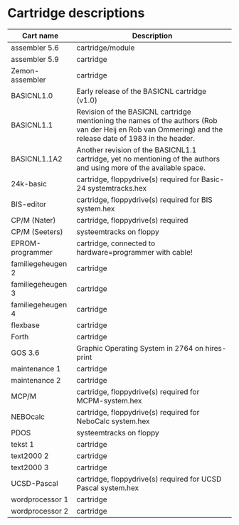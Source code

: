# Cartridge descriptions

| Cart name | Description |
| --------- | ----------- |
| assembler 5.6 | cartridge/module |
| assembler 5.9 | cartridge |
| Zemon-assembler | cartridge |
| BASICNL1.0 | Early release of the BASICNL cartridge (v1.0) |
| BASICNL1.1 | Revision of the BASICNL cartridge mentioning the names of the authors (Rob van der Heij en Rob van Ommering) and the release date of 1983 in the header.  |
| BASICNL1.1A2 | Another revision of the BASICNL1.1 cartridge, yet no mentioning of the authors and using more of the available space. |
| 24k-basic | cartridge, floppydrive(s) required for Basic-24 systemtracks.hex |
| BIS-editor | cartridge, floppydrive(s) required for BIS system.hex |
| CP/M (Nater) | cartridge, floppydrive(s) required |
| CP/M (Seeters) | systeemtracks on floppy |
| EPROM-programmer | cartridge, connected to hardware=programmer with cable! |
| familiegeheugen 2 | cartridge |
| familiegeheugen 3 | cartridge |
| familiegeheugen 4 | cartridge |
| flexbase | cartridge |
| Forth | cartridge |
| GOS 3.6 | Graphic Operating System in 2764 on hires-print |
| maintenance 1 | cartridge |
| maintenance 2 | cartridge |
| MCP/M | cartridge, floppydrive(s) required for MCPM-system.hex |
| NEBOcalc | cartridge, floppydrive(s) required for NeboCalc system.hex |
| PDOS | systeemtracks on floppy |
| tekst 1 | cartridge |
| text2000 2 | cartridge |
| text2000 3 | cartridge |
| UCSD-Pascal | cartridge, floppydrive(s) required for UCSD Pascal system.hex |
| wordprocessor 1 | cartridge |
| wordprocessor 2 | cartridge |